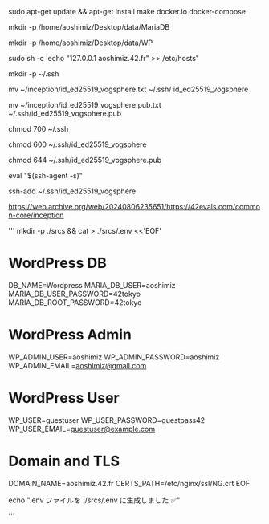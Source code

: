 sudo apt-get update && apt-get install make docker.io docker-compose

mkdir -p /home/aoshimiz/Desktop/data/MariaDB

mkdir -p /home/aoshimiz/Desktop/data/WP

sudo sh -c 'echo "127.0.0.1 aoshimiz.42.fr" >> /etc/hosts'

mkdir -p ~/.ssh

mv ~/inception/id_ed25519_vogsphere.txt ~/.ssh/
id_ed25519_vogsphere

mv ~/inception/id_ed25519_vogsphere.pub.txt ~/.ssh/id_ed25519_vogsphere.pub

chmod 700 ~/.ssh

chmod 600 ~/.ssh/id_ed25519_vogsphere

chmod 644 ~/.ssh/id_ed25519_vogsphere.pub

eval "$(ssh-agent -s)"

ssh-add ~/.ssh/id_ed25519_vogsphere

https://web.archive.org/web/20240806235651/https://42evals.com/common-core/inception


'''
mkdir -p ./srcs && cat > ./srcs/.env <<'EOF'
# WordPress DB
DB_NAME=Wordpress
MARIA_DB_USER=aoshimiz
MARIA_DB_USER_PASSWORD=42tokyo
MARIA_DB_ROOT_PASSWORD=42tokyo

# WordPress Admin
WP_ADMIN_USER=aoshimiz
WP_ADMIN_PASSWORD=aoshimiz
WP_ADMIN_EMAIL=aoshimiz@gmail.com

# WordPress User
WP_USER=guestuser
WP_USER_PASSWORD=guestpass42
WP_USER_EMAIL=guestuser@example.com

# Domain and TLS
DOMAIN_NAME=aoshimiz.42.fr
CERTS_PATH=/etc/nginx/ssl/NG.crt
EOF

echo ".env ファイルを ./srcs/.env に生成しました ✅"

'''
